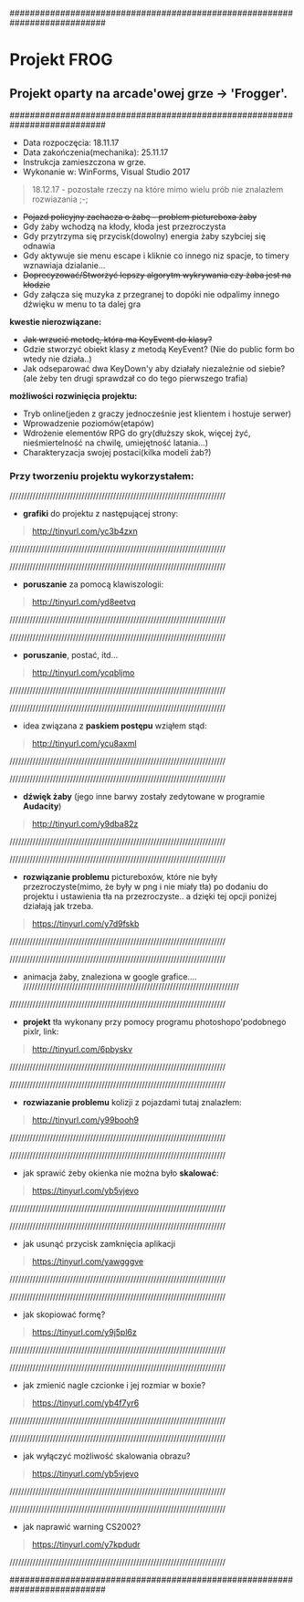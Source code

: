 ###########################################################################


# Projekt FROG
## Projekt oparty na arcade'owej grze -> 'Frogger'.


###########################################################################
* Data rozpoczęcia: 18.11.17
* Data zakończenia(mechanika): 25.11.17 
* Instrukcja zamieszczona w grze.
* Wykonanie w: WinForms, Visual Studio 2017 




> 18.12.17 - pozostałe rzeczy na które mimo wielu prób nie znalazłem rozwiazania ;-;

- ~~Pojazd policyjny zachacza o żabę - problem pictureboxa żaby~~
- Gdy żaby wchodzą na kłody, kłoda jest przezroczysta 
- Gdy przytrzyma się przycisk(dowolny) energia żaby szybciej się odnawia
- Gdy aktywuje sie menu escape i kliknie co innego niz spacje, to timery wznawiaja dzialanie...
- ~~Doprecyzować/Stworzyć lepszy algorytm wykrywania czy żaba jest na kłodzie~~
- Gdy załącza się muzyka z przegranej to dopóki nie odpalimy innego dźwięku w menu to ta dalej gra

**kwestie nierozwiązane:**
- ~~Jak wrzucić metodę, która ma KeyEvent do klasy?~~ 
- Gdzie stworzyć obiekt klasy z metodą KeyEvent? (Nie do public form bo wtedy nie działa..)
- Jak odseparować dwa KeyDown'y aby działały niezależnie od siebie? (ale żeby ten drugi sprawdzał co do tego pierwszego trafia)

**możliwości rozwinięcia projektu:**
- Tryb online(jeden z graczy jednocześnie jest klientem i hostuje serwer)
- Wprowadzenie poziomów(etapów)
- Wdrożenie elementów RPG do gry(dłuższy skok, więcej żyć, nieśmiertelność na chwilę, umiejętność latania...)
- Charakteryzacja swojej postaci(kilka modeli żab?)

### Przy tworzeniu projektu wykorzystałem:

///////////////////////////////////////////////////////////////////////////
- **grafiki** do projektu z następującej strony:

> http://tinyurl.com/yc3b4zxn

///////////////////////////////////////////////////////////////////////////






///////////////////////////////////////////////////////////////////////////
- **poruszanie** za pomocą klawiszologii:

> http://tinyurl.com/yd8eetvq

///////////////////////////////////////////////////////////////////////////






///////////////////////////////////////////////////////////////////////////
- **poruszanie**, postać, itd...

> http://tinyurl.com/ycqbljmo

///////////////////////////////////////////////////////////////////////////






///////////////////////////////////////////////////////////////////////////
- idea związana z **paskiem postępu** wziąłem stąd:

> http://tinyurl.com/ycu8axml

///////////////////////////////////////////////////////////////////////////






///////////////////////////////////////////////////////////////////////////
- **dźwięk żaby** (jego inne barwy zostały zedytowane w programie **Audacity**)

> http://tinyurl.com/y9dba82z

///////////////////////////////////////////////////////////////////////////






///////////////////////////////////////////////////////////////////////////
- **rozwiązanie problemu** pictureboxów, które nie były przezroczyste(mimo, że były w png i nie miały tła) po dodaniu do projektu i ustawienia tła na przezroczyste.. a dzięki tej opcji poniżej działają jak trzeba.

> https://tinyurl.com/y7d9fskb

///////////////////////////////////////////////////////////////////////////





///////////////////////////////////////////////////////////////////////////
- animacja żaby, znaleziona w google grafice....
///////////////////////////////////////////////////////////////////////////






///////////////////////////////////////////////////////////////////////////
- **projekt** tła wykonany przy pomocy programu photoshopo'podobnego pixlr, link:

> http://tinyurl.com/6pbyskv

///////////////////////////////////////////////////////////////////////////






///////////////////////////////////////////////////////////////////////////
- **rozwiazanie problemu** kolizji z pojazdami tutaj znalazłem:

> http://tinyurl.com/y99booh9

///////////////////////////////////////////////////////////////////////////






///////////////////////////////////////////////////////////////////////////
- jak sprawić żeby okienka nie można było **skalować**:

> https://tinyurl.com/yb5vjevo

///////////////////////////////////////////////////////////////////////////






///////////////////////////////////////////////////////////////////////////
- jak usunąć przycisk zamknięcia aplikacji

> https://tinyurl.com/yawgggve

///////////////////////////////////////////////////////////////////////////






///////////////////////////////////////////////////////////////////////////
- jak skopiować formę?

> https://tinyurl.com/y9j5pl6z

///////////////////////////////////////////////////////////////////////////






///////////////////////////////////////////////////////////////////////////
- jak zmienić nagle czcionke i jej rozmiar w boxie?

> https://tinyurl.com/yb4f7yr6

///////////////////////////////////////////////////////////////////////////






///////////////////////////////////////////////////////////////////////////
- jak wyłączyć możliwość skalowania obrazu?

> https://tinyurl.com/yb5vjevo

///////////////////////////////////////////////////////////////////////////






///////////////////////////////////////////////////////////////////////////
- jak naprawić warning CS2002?

> https://tinyurl.com/y7kpdudr

///////////////////////////////////////////////////////////////////////////






###########################################################################
